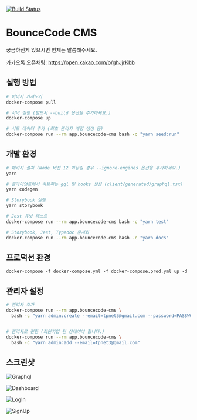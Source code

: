 [![Build Status](https://travis-ci.com/bouncecode/bouncecode-cms.svg?branch=master)](https://travis-ci.com/bouncecode/bouncecode-cms)

# BounceCode CMS

궁금하신게 있으시면 언제든 말씀해주세요.

카카오톡 오픈채팅: https://open.kakao.com/o/ghJjrKbb

## 실행 방법

```bash
# 이미지 가져오기
docker-compose pull

# 서버 실행 (빌드시 --build 옵션을 추가하세요.)
docker-compose up

# 시드 데이터 추가 (최초 관리자 계정 생성 등)
docker-compose run --rm app.bouncecode-cms bash -c "yarn seed:run"
```

## 개발 환경

```bash
# 패키지 설치 (Node 버전 12 이상일 경우 --ignore-engines 옵션을 추가하세요.)
yarn

# 클라이언트에서 사용하는 gql 및 hooks 생성 (client/generated/graphql.tsx)
yarn codegen

# Storybook 실행
yarn storybook

# Jest 유닛 테스트
docker-compose run --rm app.bouncecode-cms bash -c "yarn test"

# Storybook, Jest, Typedoc 문서화
docker-compose run --rm app.bouncecode-cms bash -c "yarn docs"
```

## 프로덕션 환경

```
docker-compose -f docker-compose.yml -f docker-compose.prod.yml up -d
```

## 관리자 설정

```bash
# 관리자 추가
docker-compose run --rm app.bouncecode-cms \
  bash -c "yarn admin:create --email=tpnet3@gmail.com --password=PASSWORD"


# 관리자로 전환 (회원가입 된 상태여야 합니다.)
docker-compose run --rm app.bouncecode-cms \
  bash -c "yarn admin:add --email=tpnet3@gmail.com"
```

## 스크린샷

![Graphql](media/screencapture-graphql.png)

![Dashboard](media/screencapture-dashboard.png)

![LogIn](media/screencapture-login.png)

![SignUp](media/screencapture-signup.png)
